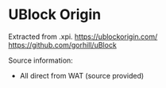 # UBlock Origin

Extracted from .xpi.
https://ublockorigin.com/
https://github.com/gorhill/uBlock

Source information:
- All direct from WAT (source provided)
